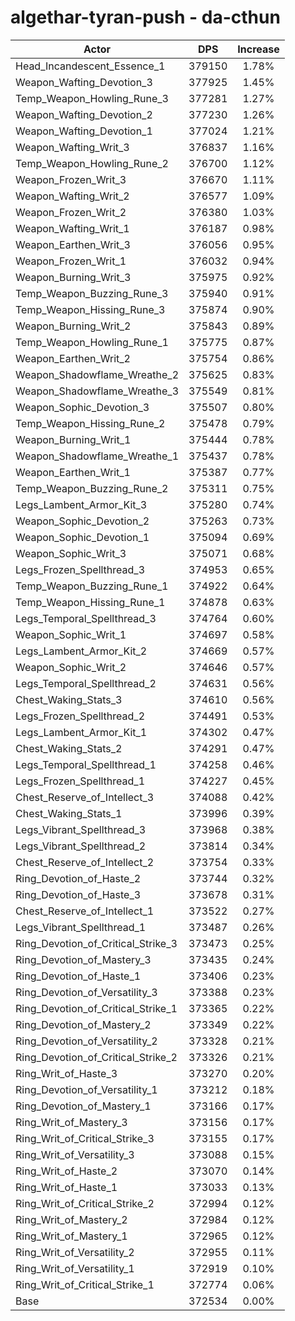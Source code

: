 # algethar-tyran-push - da-cthun
| Actor | DPS | Increase |
|---|:---:|:---:|
|Head_Incandescent_Essence_1|379150|1.78%|
|Weapon_Wafting_Devotion_3|377925|1.45%|
|Temp_Weapon_Howling_Rune_3|377281|1.27%|
|Weapon_Wafting_Devotion_2|377230|1.26%|
|Weapon_Wafting_Devotion_1|377024|1.21%|
|Weapon_Wafting_Writ_3|376837|1.16%|
|Temp_Weapon_Howling_Rune_2|376700|1.12%|
|Weapon_Frozen_Writ_3|376670|1.11%|
|Weapon_Wafting_Writ_2|376577|1.09%|
|Weapon_Frozen_Writ_2|376380|1.03%|
|Weapon_Wafting_Writ_1|376187|0.98%|
|Weapon_Earthen_Writ_3|376056|0.95%|
|Weapon_Frozen_Writ_1|376032|0.94%|
|Weapon_Burning_Writ_3|375975|0.92%|
|Temp_Weapon_Buzzing_Rune_3|375940|0.91%|
|Temp_Weapon_Hissing_Rune_3|375874|0.90%|
|Weapon_Burning_Writ_2|375843|0.89%|
|Temp_Weapon_Howling_Rune_1|375775|0.87%|
|Weapon_Earthen_Writ_2|375754|0.86%|
|Weapon_Shadowflame_Wreathe_2|375625|0.83%|
|Weapon_Shadowflame_Wreathe_3|375549|0.81%|
|Weapon_Sophic_Devotion_3|375507|0.80%|
|Temp_Weapon_Hissing_Rune_2|375478|0.79%|
|Weapon_Burning_Writ_1|375444|0.78%|
|Weapon_Shadowflame_Wreathe_1|375437|0.78%|
|Weapon_Earthen_Writ_1|375387|0.77%|
|Temp_Weapon_Buzzing_Rune_2|375311|0.75%|
|Legs_Lambent_Armor_Kit_3|375280|0.74%|
|Weapon_Sophic_Devotion_2|375263|0.73%|
|Weapon_Sophic_Devotion_1|375094|0.69%|
|Weapon_Sophic_Writ_3|375071|0.68%|
|Legs_Frozen_Spellthread_3|374953|0.65%|
|Temp_Weapon_Buzzing_Rune_1|374922|0.64%|
|Temp_Weapon_Hissing_Rune_1|374878|0.63%|
|Legs_Temporal_Spellthread_3|374764|0.60%|
|Weapon_Sophic_Writ_1|374697|0.58%|
|Legs_Lambent_Armor_Kit_2|374669|0.57%|
|Weapon_Sophic_Writ_2|374646|0.57%|
|Legs_Temporal_Spellthread_2|374631|0.56%|
|Chest_Waking_Stats_3|374610|0.56%|
|Legs_Frozen_Spellthread_2|374491|0.53%|
|Legs_Lambent_Armor_Kit_1|374302|0.47%|
|Chest_Waking_Stats_2|374291|0.47%|
|Legs_Temporal_Spellthread_1|374258|0.46%|
|Legs_Frozen_Spellthread_1|374227|0.45%|
|Chest_Reserve_of_Intellect_3|374088|0.42%|
|Chest_Waking_Stats_1|373996|0.39%|
|Legs_Vibrant_Spellthread_3|373968|0.38%|
|Legs_Vibrant_Spellthread_2|373814|0.34%|
|Chest_Reserve_of_Intellect_2|373754|0.33%|
|Ring_Devotion_of_Haste_2|373744|0.32%|
|Ring_Devotion_of_Haste_3|373678|0.31%|
|Chest_Reserve_of_Intellect_1|373522|0.27%|
|Legs_Vibrant_Spellthread_1|373487|0.26%|
|Ring_Devotion_of_Critical_Strike_3|373473|0.25%|
|Ring_Devotion_of_Mastery_3|373435|0.24%|
|Ring_Devotion_of_Haste_1|373406|0.23%|
|Ring_Devotion_of_Versatility_3|373388|0.23%|
|Ring_Devotion_of_Critical_Strike_1|373365|0.22%|
|Ring_Devotion_of_Mastery_2|373349|0.22%|
|Ring_Devotion_of_Versatility_2|373328|0.21%|
|Ring_Devotion_of_Critical_Strike_2|373326|0.21%|
|Ring_Writ_of_Haste_3|373270|0.20%|
|Ring_Devotion_of_Versatility_1|373212|0.18%|
|Ring_Devotion_of_Mastery_1|373166|0.17%|
|Ring_Writ_of_Mastery_3|373156|0.17%|
|Ring_Writ_of_Critical_Strike_3|373155|0.17%|
|Ring_Writ_of_Versatility_3|373088|0.15%|
|Ring_Writ_of_Haste_2|373070|0.14%|
|Ring_Writ_of_Haste_1|373033|0.13%|
|Ring_Writ_of_Critical_Strike_2|372994|0.12%|
|Ring_Writ_of_Mastery_2|372984|0.12%|
|Ring_Writ_of_Mastery_1|372965|0.12%|
|Ring_Writ_of_Versatility_2|372955|0.11%|
|Ring_Writ_of_Versatility_1|372919|0.10%|
|Ring_Writ_of_Critical_Strike_1|372774|0.06%|
|Base|372534|0.00%|
